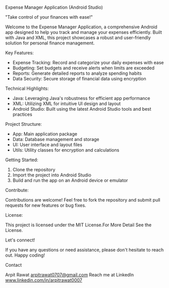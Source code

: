 Expense Manager Application (Android Studio)

"Take control of your finances with ease!"

Welcome to the Expense Manager Application, a comprehensive Android app designed to help you track and manage your expenses efficiently. Built with Java and XML, this project showcases a robust and user-friendly solution for personal finance management.

Key Features:

- Expense Tracking: Record and categorize your daily expenses with ease
- Budgeting: Set budgets and receive alerts when limits are exceeded
- Reports: Generate detailed reports to analyze spending habits
- Data Security: Secure storage of financial data using encryption

Technical Highlights:

- Java: Leveraging Java's robustness for efficient app performance
- XML: Utilizing XML for intuitive UI design and layout
- Android Studio: Built using the latest Android Studio tools and best practices

Project Structure:

- App: Main application package
- Data: Database management and storage
- UI: User interface and layout files
- Utils: Utility classes for encryption and calculations

Getting Started:

1. Clone the repository
2. Import the project into Android Studio
3. Build and run the app on an Android device or emulator

Contribute:

Contributions are welcome! Feel free to fork the repository and submit pull requests for new features or bug fixes.

License:

This project is licensed under the MIT License.For More Detail See the License.

Let's connect!

If you have any questions or need assistance, please don't hesitate to reach out. Happy coding!

Contact

Arpit Rawat
arpitrawat0707@gmail.com
Reach me at LinkedIn www.linkedin.com/in/arpitrawat0007
